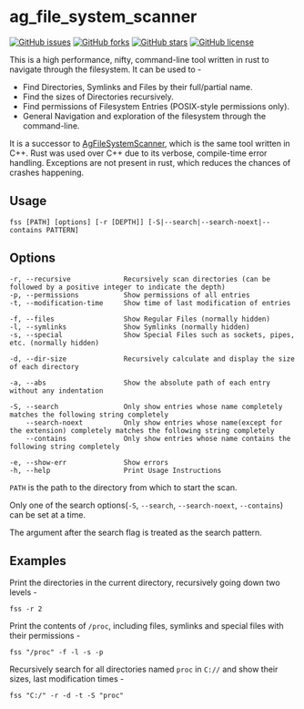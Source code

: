 # ag_file_system_scanner

[![GitHub issues](https://img.shields.io/github/issues/Aditya-A-garwal/ag_file_system_scanner)](https://github.com/Aditya-A-garwal/ag_file_system_scanner/issues)
[![GitHub forks](https://img.shields.io/github/forks/Aditya-A-garwal/ag_file_system_scanner)](https://github.com/Aditya-A-garwal/ag_file_system_scanner/network)
[![GitHub stars](https://img.shields.io/github/stars/Aditya-A-garwal/ag_file_system_scanner)](https://github.com/Aditya-A-garwal/ag_file_system_scanner/stargazers)
[![GitHub license](https://img.shields.io/github/license/Aditya-A-garwal/ag_file_system_scanner)](https://github.com/Aditya-A-garwal/ag_file_system_scanner)

This is a high performance, nifty, command-line tool written in rust to navigate through the filesystem. It can be used to -

- Find Directories, Symlinks and Files by their full/partial name.
- Find the sizes of Directories recursively.
- Find permissions of Filesystem Entries (POSIX-style permissions only).
- General Navigation and exploration of the filesystem through the command-line.

It is a successor to [AgFileSystemScanner](https://github.com/Aditya-A-garwal/AgFileSystemScanner), which is the same tool written in C++. Rust was used over C++ due to its verbose, compile-time error handling. Exceptions are not present in rust, which reduces the chances of crashes happening.

## Usage

    fss [PATH] [options] [-r [DEPTH]] [-S|--search|--search-noext|--contains PATTERN]

## Options

    -r, --recursive             Recursively scan directories (can be followed by a positive integer to indicate the depth)
    -p, --permissions           Show permissions of all entries
    -t, --modification-time     Show time of last modification of entries

    -f, --files                 Show Regular Files (normally hidden)
    -l, --symlinks              Show Symlinks (normally hidden)
    -s, --special               Show Special Files such as sockets, pipes, etc. (normally hidden)

    -d, --dir-size              Recursively calculate and display the size of each directory

    -a, --abs                   Show the absolute path of each entry without any indentation

    -S, --search                Only show entries whose name completely matches the following string completely
        --search-noext          Only show entries whose name(except for the extension) completely matches the following string completely
        --contains              Only show entries whose name contains the following string completely

    -e, --show-err              Show errors
    -h, --help                  Print Usage Instructions

```PATH``` is the path to the directory from which to start the scan.

Only one of the search options(```-S```, ```--search```, ```--search-noext```, ```--contains```) can be set at a time.

The argument after the search flag is treated as the search pattern.

## Examples

Print the directories in the current directory, recursively going down two levels -

    fss -r 2

Print the contents of ```/proc```, including files, symlinks and special files with their permissions -

    fss "/proc" -f -l -s -p

Recursively search for all directories named ```proc``` in ```C://``` and show their sizes, last modification times -

    fss "C:/" -r -d -t -S "proc"
